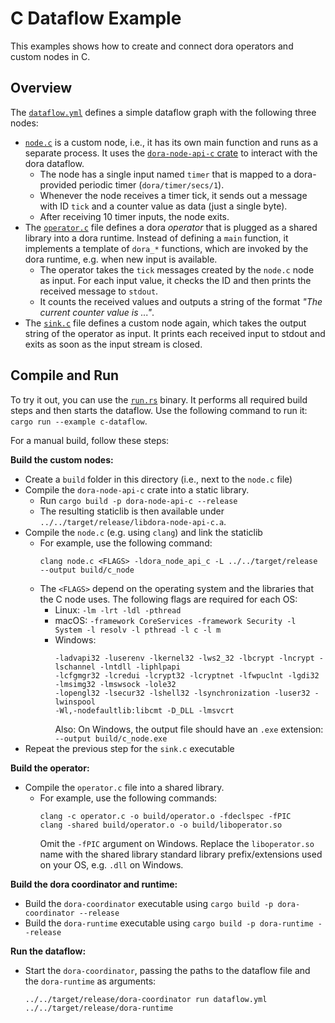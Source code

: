 # C Dataflow Example

This examples shows how to create and connect dora operators and custom nodes in C.

## Overview

The [`dataflow.yml`](./dataflow.yml) defines a simple dataflow graph with the following three nodes:

- [`node.c`](./node.c) is a custom node, i.e., it has its own main function and runs as a separate process. It uses the [`dora-node-api-c` crate](../../apis/c/node/) to interact with the dora dataflow.
  - The node has a single input named `timer` that is mapped to a dora-provided periodic timer (`dora/timer/secs/1`).
  - Whenever the node receives a timer tick, it sends out a message with ID `tick` and a counter value as data (just a single byte).
  - After receiving 10 timer inputs, the node exits.
- The [`operator.c`](./operator.c) file defines a dora _operator_ that is plugged as a shared library into a dora runtime. Instead of defining a `main` function, it implements a template of `dora_*` functions, which are invoked by the dora runtime, e.g. when new input is available.
  - The operator takes the `tick` messages created by the `node.c` node as input. For each input value, it checks the ID and then prints the received message to `stdout`.
  - It counts the received values and outputs a string of the format _"The current counter value is ..."_.
- The [`sink.c`](./sink.c) file defines a custom node again, which takes the output string of the operator as input. It prints each received input to stdout and exits as soon as the input stream is closed.

## Compile and Run

To try it out, you can use the [`run.rs`](./run.rs) binary. It performs all required build steps and then starts the dataflow. Use the following command to run it: `cargo run --example c-dataflow`.

For a manual build, follow these steps:

**Build the custom nodes:**

- Create a `build` folder in this directory (i.e., next to the `node.c` file)
- Compile the `dora-node-api-c` crate into a static library.
  - Run `cargo build -p dora-node-api-c --release`
  - The resulting staticlib is then available under `../../target/release/libdora-node-api-c.a`.
- Compile the `node.c` (e.g. using `clang`) and link the staticlib
  - For example, use the following command:
    ```
    clang node.c <FLAGS> -ldora_node_api_c -L ../../target/release --output build/c_node
    ```
  - The `<FLAGS>` depend on the operating system and the libraries that the C node uses. The following flags are required for each OS:
    - Linux: `-lm -lrt -ldl -pthread`
    - macOS: `-framework CoreServices -framework Security -l System -l resolv -l pthread -l c -l m`
    - Windows:
      ```
      -ladvapi32 -luserenv -lkernel32 -lws2_32 -lbcrypt -lncrypt -lschannel -lntdll -liphlpapi
      -lcfgmgr32 -lcredui -lcrypt32 -lcryptnet -lfwpuclnt -lgdi32 -lmsimg32 -lmswsock -lole32
      -lopengl32 -lsecur32 -lshell32 -lsynchronization -luser32 -lwinspool
      -Wl,-nodefaultlib:libcmt -D_DLL -lmsvcrt
      ```
      Also: On Windows, the output file should have an `.exe` extension: `--output build/c_node.exe`
- Repeat the previous step for the `sink.c` executable

**Build the operator:**

- Compile the `operator.c` file into a shared library.
  - For example, use the following commands:
    ```
    clang -c operator.c -o build/operator.o -fdeclspec -fPIC
    clang -shared build/operator.o -o build/liboperator.so
    ```
    Omit the `-fPIC` argument on Windows. Replace the `liboperator.so` name with the shared library standard library prefix/extensions used on your OS, e.g. `.dll` on Windows.

**Build the dora coordinator and runtime:**

- Build the `dora-coordinator` executable using `cargo build -p dora-coordinator --release`
- Build the `dora-runtime` executable using `cargo build -p dora-runtime --release`

**Run the dataflow:**

- Start the `dora-coordinator`, passing the paths to the dataflow file and the `dora-runtime` as arguments:

  ```
  ../../target/release/dora-coordinator run dataflow.yml ../../target/release/dora-runtime
  ```
